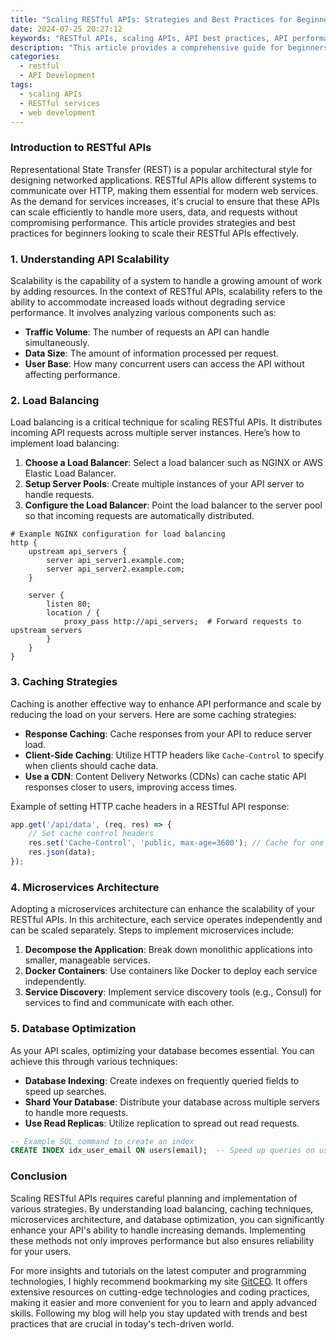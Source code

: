 ```yaml
---
title: "Scaling RESTful APIs: Strategies and Best Practices for Beginners"
date: 2024-07-25 20:27:12
keywords: "RESTful APIs, scaling APIs, API best practices, API performance, API design"
description: "This article provides a comprehensive guide for beginners looking to scale their RESTful APIs efficiently. You'll learn about various strategies, including caching, load balancing, microservices architecture, and database optimization techniques. Best practices for designing scalable APIs, choosing the right technologies, and maintaining performance under high traffic loads will also be discussed. By the end of this article, you should have a clear understanding of how to design RESTful APIs that can handle increased usage while maintaining responsiveness and reliability."
categories:
  - restful
  - API Development
tags:
  - scaling APIs
  - RESTful services
  - web development
---
```


### Introduction to RESTful APIs

Representational State Transfer (REST) is a popular architectural style for designing networked applications. RESTful APIs allow different systems to communicate over HTTP, making them essential for modern web services. As the demand for services increases, it's crucial to ensure that these APIs can scale efficiently to handle more users, data, and requests without compromising performance. This article provides strategies and best practices for beginners looking to scale their RESTful APIs effectively.  

<!-- more -->

### 1. Understanding API Scalability

Scalability is the capability of a system to handle a growing amount of work by adding resources. In the context of RESTful APIs, scalability refers to the ability to accommodate increased loads without degrading service performance. It involves analyzing various components such as:

- **Traffic Volume**: The number of requests an API can handle simultaneously.
- **Data Size**: The amount of information processed per request.
- **User Base**: How many concurrent users can access the API without affecting performance.

### 2. Load Balancing

Load balancing is a critical technique for scaling RESTful APIs. It distributes incoming API requests across multiple server instances. Here’s how to implement load balancing:

1. **Choose a Load Balancer**: Select a load balancer such as NGINX or AWS Elastic Load Balancer.
2. **Setup Server Pools**: Create multiple instances of your API server to handle requests.
3. **Configure the Load Balancer**: Point the load balancer to the server pool so that incoming requests are automatically distributed.

```nginx
# Example NGINX configuration for load balancing
http {
    upstream api_servers {
        server api_server1.example.com;
        server api_server2.example.com;
    }

    server {
        listen 80;
        location / {
            proxy_pass http://api_servers;  # Forward requests to upstream servers
        }
    }
}
```

### 3. Caching Strategies

Caching is another effective way to enhance API performance and scale by reducing the load on your servers. Here are some caching strategies:

- **Response Caching**: Cache responses from your API to reduce server load.
- **Client-Side Caching**: Utilize HTTP headers like `Cache-Control` to specify when clients should cache data.
- **Use a CDN**: Content Delivery Networks (CDNs) can cache static API responses closer to users, improving access times.

Example of setting HTTP cache headers in a RESTful API response:

```javascript
app.get('/api/data', (req, res) => {
    // Set cache control headers
    res.set('Cache-Control', 'public, max-age=3600'); // Cache for one hour
    res.json(data);
});
```

### 4. Microservices Architecture

Adopting a microservices architecture can enhance the scalability of your RESTful APIs. In this architecture, each service operates independently and can be scaled separately. Steps to implement microservices include:

1. **Decompose the Application**: Break down monolithic applications into smaller, manageable services.
2. **Docker Containers**: Use containers like Docker to deploy each service independently.
3. **Service Discovery**: Implement service discovery tools (e.g., Consul) for services to find and communicate with each other.

### 5. Database Optimization

As your API scales, optimizing your database becomes essential. You can achieve this through various techniques:

- **Database Indexing**: Create indexes on frequently queried fields to speed up searches.
- **Shard Your Database**: Distribute your database across multiple servers to handle more requests.
- **Use Read Replicas**: Utilize replication to spread out read requests.

```sql
-- Example SQL command to create an index
CREATE INDEX idx_user_email ON users(email);  -- Speed up queries on user email
```

### Conclusion

Scaling RESTful APIs requires careful planning and implementation of various strategies. By understanding load balancing, caching techniques, microservices architecture, and database optimization, you can significantly enhance your API's ability to handle increasing demands. Implementing these methods not only improves performance but also ensures reliability for your users.

For more insights and tutorials on the latest computer and programming technologies, I highly recommend bookmarking my site [GitCEO](https://gitceo.com). It offers extensive resources on cutting-edge technologies and coding practices, making it easier and more convenient for you to learn and apply advanced skills. Following my blog will help you stay updated with trends and best practices that are crucial in today's tech-driven world.